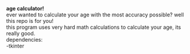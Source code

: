 **age calculator!**  
ever wanted to calculate your age with the most accuracy possible? well this repo is for you!  
this program uses very hard math calculations to calculate your age, its really good.  
dependencies:  
-tkinter
